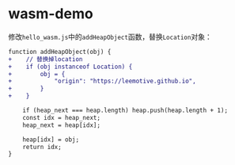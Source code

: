 # wasm-demo

修改`hello_wasm.js`中的`addHeapObject`函数，替换`Location`对象：
```diff
function addHeapObject(obj) {
+    // 替换掉location
+    if (obj instanceof Location) {
+        obj = {
+            "origin": "https://leemotive.github.io",
+        }
+    }

    if (heap_next === heap.length) heap.push(heap.length + 1);
    const idx = heap_next;
    heap_next = heap[idx];

    heap[idx] = obj;
    return idx;
}
```
